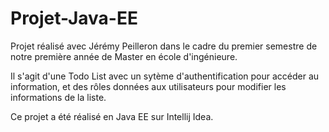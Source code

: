 # Projet-Java-EE

Projet réalisé avec Jérémy Peilleron dans le cadre du premier semestre de notre première année de Master en école d'ingénieure. 

Il s'agit d'une Todo List avec un sytème d'authentification pour accéder au information, et des rôles données aux utilisateurs pour modifier les informations de la liste.

Ce projet a été réalisé en Java EE sur Intellij Idea. 
